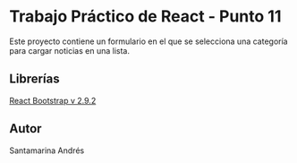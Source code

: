 # Trabajo Práctico de React - Punto 11

Este proyecto contiene un formulario en el que se selecciona una categoría para cargar noticias en una lista.


## Librerías

[React Bootstrap v 2.9.2](https://react-bootstrap.github.io/)

## Autor

Santamarina Andrés